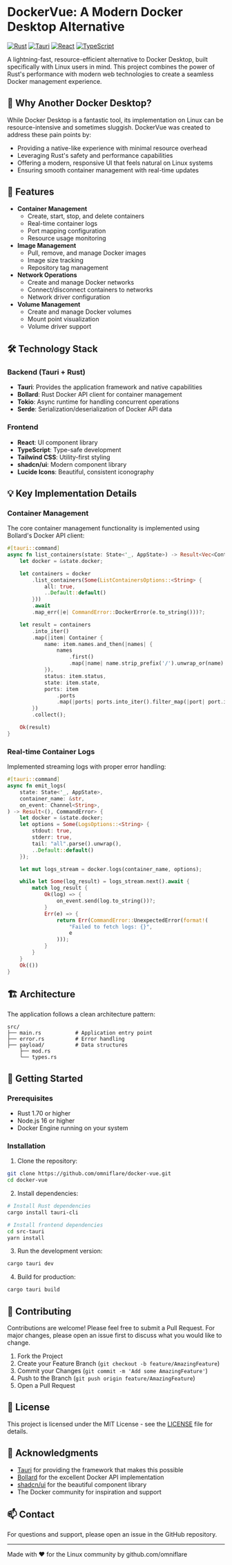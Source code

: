 # DockerVue: A Modern Docker Desktop Alternative

[![Rust](https://img.shields.io/badge/rust-%23000000.svg?&logo=rust&logoColor=white)](https://www.rust-lang.org/)
[![Tauri](https://img.shields.io/badge/tauri-%2324C8DB.svg?&logo=tauri&logoColor=white)](https://tauri.app/)
[![React](https://img.shields.io/badge/react-%2361DAFB.svg?&logo=react&logoColor=black)](https://reactjs.org/)
[![TypeScript](https://img.shields.io/badge/typescript-%233178C6.svg?&logo=typescript&logoColor=white)](https://www.typescriptlang.org/)

A lightning-fast, resource-efficient alternative to Docker Desktop, built specifically with Linux users in mind. This project combines the power of Rust's performance with modern web technologies to create a seamless Docker management experience.

## 🌟 Why Another Docker Desktop?

While Docker Desktop is a fantastic tool, its implementation on Linux can be resource-intensive and sometimes sluggish. DockerVue was created to address these pain points by:

- Providing a native-like experience with minimal resource overhead
- Leveraging Rust's safety and performance capabilities
- Offering a modern, responsive UI that feels natural on Linux systems
- Ensuring smooth container management with real-time updates

## 🚀 Features

- **Container Management**
  - Create, start, stop, and delete containers
  - Real-time container logs
  - Port mapping configuration
  - Resource usage monitoring
- **Image Management**
  - Pull, remove, and manage Docker images
  - Image size tracking
  - Repository tag management
- **Network Operations**
  - Create and manage Docker networks
  - Connect/disconnect containers to networks
  - Network driver configuration
- **Volume Management**
  - Create and manage Docker volumes
  - Mount point visualization
  - Volume driver support

## 🛠️ Technology Stack

### Backend (Tauri + Rust)
- **Tauri**: Provides the application framework and native capabilities
- **Bollard**: Rust Docker API client for container management
- **Tokio**: Async runtime for handling concurrent operations
- **Serde**: Serialization/deserialization of Docker API data

### Frontend
- **React**: UI component library
- **TypeScript**: Type-safe development
- **Tailwind CSS**: Utility-first styling
- **shadcn/ui**: Modern component library
- **Lucide Icons**: Beautiful, consistent iconography

## 💡 Key Implementation Details

### Container Management
The core container management functionality is implemented using Bollard's Docker API client:

```rust
#[tauri::command]
async fn list_containers(state: State<'_, AppState>) -> Result<Vec<Container>, CommandError> {
    let docker = &state.docker;

    let containers = docker
        .list_containers(Some(ListContainersOptions::<String> {
            all: true,
            ..Default::default()
        }))
        .await
        .map_err(|e| CommandError::DockerError(e.to_string()))?;

    let result = containers
        .into_iter()
        .map(|item| Container {
            name: item.names.and_then(|names| {
                names
                    .first()
                    .map(|name| name.strip_prefix('/').unwrap_or(name).to_owned())
            }),
            status: item.status,
            state: item.state,
            ports: item
                .ports
                .map(|ports| ports.into_iter().filter_map(|port| port.ip).collect()),
        })
        .collect();

    Ok(result)
}
```

### Real-time Container Logs
Implemented streaming logs with proper error handling:

```rust
#[tauri::command]
async fn emit_logs(
    state: State<'_, AppState>,
    container_name: &str,
    on_event: Channel<String>,
) -> Result<(), CommandError> {
    let docker = &state.docker;
    let options = Some(LogsOptions::<String> {
        stdout: true,
        stderr: true,
        tail: "all".parse().unwrap(),
        ..Default::default()
    });

    let mut logs_stream = docker.logs(container_name, options);

    while let Some(log_result) = logs_stream.next().await {
        match log_result {
            Ok(log) => {
                on_event.send(log.to_string())?;
            }
            Err(e) => {
                return Err(CommandError::UnexpectedError(format!(
                    "Failed to fetch logs: {}",
                    e
                )));
            }
        }
    }
    Ok(())
}
```

## 🏗️ Architecture

The application follows a clean architecture pattern:

```
src/
├── main.rs           # Application entry point
├── error.rs          # Error handling
├── payload/          # Data structures
    ├── mod.rs
    └── types.rs

```

## 🚦 Getting Started

### Prerequisites
- Rust 1.70 or higher
- Node.js 16 or higher
- Docker Engine running on your system

### Installation

1. Clone the repository:
```bash
git clone https://github.com/omniflare/docker-vue.git
cd docker-vue
```

2. Install dependencies:
```bash
# Install Rust dependencies
cargo install tauri-cli

# Install frontend dependencies
cd src-tauri
yarn install
```

3. Run the development version:
```bash
cargo tauri dev
```

4. Build for production:
```bash
cargo tauri build
```

## 🤝 Contributing

Contributions are welcome! Please feel free to submit a Pull Request. For major changes, please open an issue first to discuss what you would like to change.

1. Fork the Project
2. Create your Feature Branch (`git checkout -b feature/AmazingFeature`)
3. Commit your Changes (`git commit -m 'Add some AmazingFeature'`)
4. Push to the Branch (`git push origin feature/AmazingFeature`)
5. Open a Pull Request

## 📜 License

This project is licensed under the MIT License - see the [LICENSE](LICENSE) file for details.

## 🙏 Acknowledgments

- [Tauri](https://tauri.app/) for providing the framework that makes this possible
- [Bollard](https://github.com/fussybeaver/bollard) for the excellent Docker API implementation
- [shadcn/ui](https://ui.shadcn.com/) for the beautiful component library
- The Docker community for inspiration and support

## 📫 Contact

For questions and support, please open an issue in the GitHub repository.

---

Made with ❤️ for the Linux community by github.com/omniflare
